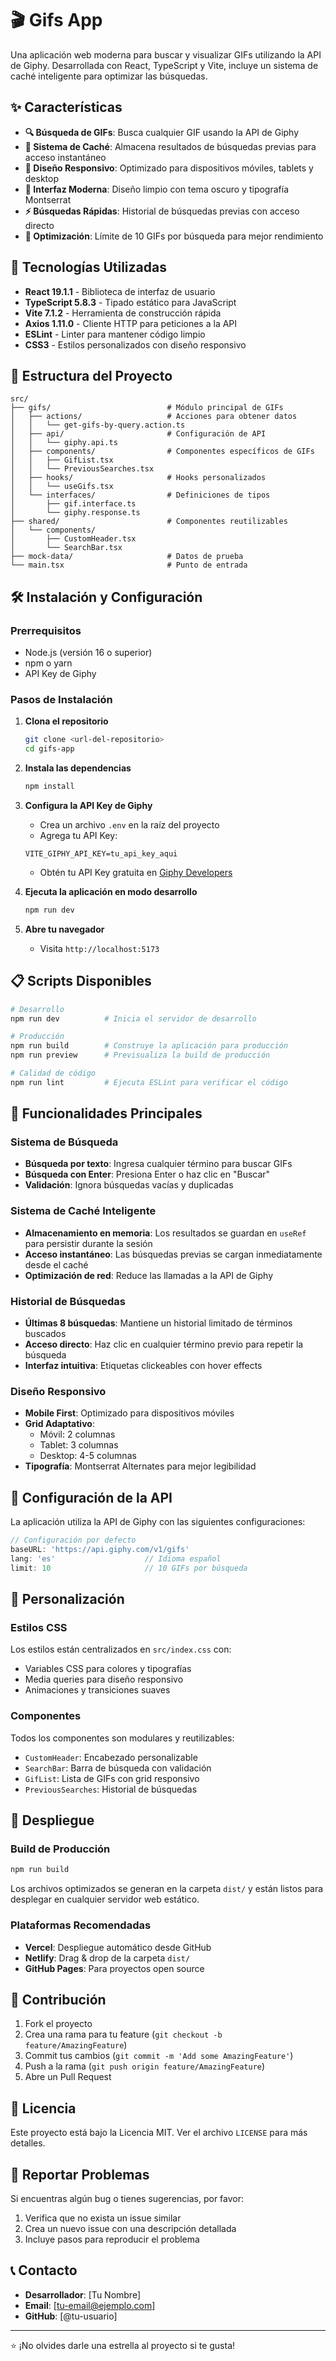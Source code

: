 # 🎬 Gifs App

Una aplicación web moderna para buscar y visualizar GIFs utilizando la API de Giphy. Desarrollada con React, TypeScript y Vite, incluye un sistema de caché inteligente para optimizar las búsquedas.

## ✨ Características

- **🔍 Búsqueda de GIFs**: Busca cualquier GIF usando la API de Giphy
- **💾 Sistema de Caché**: Almacena resultados de búsquedas previas para acceso instantáneo
- **📱 Diseño Responsivo**: Optimizado para dispositivos móviles, tablets y desktop
- **🎨 Interfaz Moderna**: Diseño limpio con tema oscuro y tipografía Montserrat
- **⚡ Búsquedas Rápidas**: Historial de búsquedas previas con acceso directo
- **🔄 Optimización**: Límite de 10 GIFs por búsqueda para mejor rendimiento

## 🚀 Tecnologías Utilizadas

- **React 19.1.1** - Biblioteca de interfaz de usuario
- **TypeScript 5.8.3** - Tipado estático para JavaScript
- **Vite 7.1.2** - Herramienta de construcción rápida
- **Axios 1.11.0** - Cliente HTTP para peticiones a la API
- **ESLint** - Linter para mantener código limpio
- **CSS3** - Estilos personalizados con diseño responsivo

## 📁 Estructura del Proyecto

```
src/
├── gifs/                          # Módulo principal de GIFs
│   ├── actions/                   # Acciones para obtener datos
│   │   └── get-gifs-by-query.action.ts
│   ├── api/                       # Configuración de API
│   │   └── giphy.api.ts
│   ├── components/                # Componentes específicos de GIFs
│   │   ├── GifList.tsx
│   │   └── PreviousSearches.tsx
│   ├── hooks/                     # Hooks personalizados
│   │   └── useGifs.tsx
│   └── interfaces/                # Definiciones de tipos
│       ├── gif.interface.ts
│       └── giphy.response.ts
├── shared/                        # Componentes reutilizables
│   └── components/
│       ├── CustomHeader.tsx
│       └── SearchBar.tsx
├── mock-data/                     # Datos de prueba
└── main.tsx                       # Punto de entrada
```

## 🛠️ Instalación y Configuración

### Prerrequisitos

- Node.js (versión 16 o superior)
- npm o yarn
- API Key de Giphy

### Pasos de Instalación

1. **Clona el repositorio**
   ```bash
   git clone <url-del-repositorio>
   cd gifs-app
   ```

2. **Instala las dependencias**
   ```bash
   npm install
   ```

3. **Configura la API Key de Giphy**
   - Crea un archivo `.env` en la raíz del proyecto
   - Agrega tu API Key:
   ```env
   VITE_GIPHY_API_KEY=tu_api_key_aqui
   ```
   - Obtén tu API Key gratuita en [Giphy Developers](https://developers.giphy.com/)

4. **Ejecuta la aplicación en modo desarrollo**
   ```bash
   npm run dev
   ```

5. **Abre tu navegador**
   - Visita `http://localhost:5173`

## 📋 Scripts Disponibles

```bash
# Desarrollo
npm run dev          # Inicia el servidor de desarrollo

# Producción
npm run build        # Construye la aplicación para producción
npm run preview      # Previsualiza la build de producción

# Calidad de código
npm run lint         # Ejecuta ESLint para verificar el código
```

## 🎯 Funcionalidades Principales

### Sistema de Búsqueda
- **Búsqueda por texto**: Ingresa cualquier término para buscar GIFs
- **Búsqueda con Enter**: Presiona Enter o haz clic en "Buscar"
- **Validación**: Ignora búsquedas vacías y duplicadas

### Sistema de Caché Inteligente
- **Almacenamiento en memoria**: Los resultados se guardan en `useRef` para persistir durante la sesión
- **Acceso instantáneo**: Las búsquedas previas se cargan inmediatamente desde el caché
- **Optimización de red**: Reduce las llamadas a la API de Giphy

### Historial de Búsquedas
- **Últimas 8 búsquedas**: Mantiene un historial limitado de términos buscados
- **Acceso directo**: Haz clic en cualquier término previo para repetir la búsqueda
- **Interfaz intuitiva**: Etiquetas clickeables con hover effects

### Diseño Responsivo
- **Mobile First**: Optimizado para dispositivos móviles
- **Grid Adaptativo**: 
  - Móvil: 2 columnas
  - Tablet: 3 columnas
  - Desktop: 4-5 columnas
- **Tipografía**: Montserrat Alternates para mejor legibilidad

## 🔧 Configuración de la API

La aplicación utiliza la API de Giphy con las siguientes configuraciones:

```typescript
// Configuración por defecto
baseURL: 'https://api.giphy.com/v1/gifs'
lang: 'es'                    // Idioma español
limit: 10                     // 10 GIFs por búsqueda
```

## 🎨 Personalización

### Estilos CSS
Los estilos están centralizados en `src/index.css` con:
- Variables CSS para colores y tipografías
- Media queries para diseño responsivo
- Animaciones y transiciones suaves

### Componentes
Todos los componentes son modulares y reutilizables:
- `CustomHeader`: Encabezado personalizable
- `SearchBar`: Barra de búsqueda con validación
- `GifList`: Lista de GIFs con grid responsivo
- `PreviousSearches`: Historial de búsquedas

## 🚀 Despliegue

### Build de Producción
```bash
npm run build
```

Los archivos optimizados se generan en la carpeta `dist/` y están listos para desplegar en cualquier servidor web estático.

### Plataformas Recomendadas
- **Vercel**: Despliegue automático desde GitHub
- **Netlify**: Drag & drop de la carpeta `dist/`
- **GitHub Pages**: Para proyectos open source

## 🤝 Contribución

1. Fork el proyecto
2. Crea una rama para tu feature (`git checkout -b feature/AmazingFeature`)
3. Commit tus cambios (`git commit -m 'Add some AmazingFeature'`)
4. Push a la rama (`git push origin feature/AmazingFeature`)
5. Abre un Pull Request

## 📝 Licencia

Este proyecto está bajo la Licencia MIT. Ver el archivo `LICENSE` para más detalles.

## 🐛 Reportar Problemas

Si encuentras algún bug o tienes sugerencias, por favor:
1. Verifica que no exista un issue similar
2. Crea un nuevo issue con una descripción detallada
3. Incluye pasos para reproducir el problema

## 📞 Contacto

- **Desarrollador**: [Tu Nombre]
- **Email**: [tu-email@ejemplo.com]
- **GitHub**: [@tu-usuario]

---

⭐ ¡No olvides darle una estrella al proyecto si te gusta!